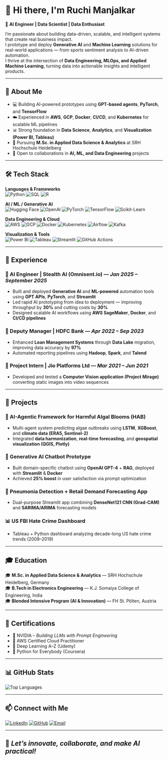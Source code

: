 # 👋 Hi there, I'm **Ruchi Manjalkar**

🎯 **AI Engineer | Data Scientist | Data Enthusiast**

I’m passionate about building data-driven, scalable, and intelligent systems that create real business impact.  
I prototype and deploy **Generative AI** and **Machine Learning** solutions for real-world applications — from sports sentiment analysis to AI-driven automation.  
I thrive at the intersection of **Data Engineering, MLOps, and Applied Machine Learning**, turning data into actionable insights and intelligent products.

---

## 🧠 About Me
- 💻 Building AI-powered prototypes using **GPT-based agents**, **PyTorch**, and **TensorFlow**
- ☁️ Experienced in **AWS**, **GCP**, **Docker**, **CI/CD**, and **Kubernetes** for scalable ML pipelines
- 📊 Strong foundation in **Data Science**, **Analytics**, and **Visualization (Power BI, Tableau)**
- 🌱 Pursuing **M.Sc. in Applied Data Science & Analytics** at SRH Hochschule Heidelberg
- 🤝 Open to collaborations in **AI, ML, and Data Engineering** projects

---

## 🛠 Tech Stack

**Languages & Frameworks**  
![Python](https://img.shields.io/badge/Python-3776AB?style=flat&logo=python&logoColor=white)
![SQL](https://img.shields.io/badge/SQL-4479A1?style=flat&logo=postgresql&logoColor=white)
![R](https://img.shields.io/badge/R-276DC3?style=flat&logo=r&logoColor=white)

**AI / ML / Generative AI**  
![Hugging Face](https://img.shields.io/badge/HuggingFace-FEDC00?style=flat&logo=huggingface&logoColor=black)
![OpenAI](https://img.shields.io/badge/OpenAI-412991?style=flat&logo=openai&logoColor=white)
![PyTorch](https://img.shields.io/badge/PyTorch-EE4C2C?style=flat&logo=pytorch&logoColor=white)
![TensorFlow](https://img.shields.io/badge/TensorFlow-FF6F00?style=flat&logo=tensorflow&logoColor=white)
![Scikit-Learn](https://img.shields.io/badge/Scikit--Learn-F7931E?style=flat&logo=scikitlearn&logoColor=white)

**Data Engineering & Cloud**  
![AWS](https://img.shields.io/badge/AWS-232F3E?style=flat&logo=amazonaws&logoColor=white)
![GCP](https://img.shields.io/badge/Google%20Cloud-4285F4?style=flat&logo=googlecloud&logoColor=white)
![Docker](https://img.shields.io/badge/Docker-2496ED?style=flat&logo=docker&logoColor=white)
![Kubernetes](https://img.shields.io/badge/Kubernetes-326CE5?style=flat&logo=kubernetes&logoColor=white)
![Airflow](https://img.shields.io/badge/Apache%20Airflow-017CEE?style=flat&logo=apacheairflow&logoColor=white)
![Kafka](https://img.shields.io/badge/Apache%20Kafka-231F20?style=flat&logo=apachekafka&logoColor=white)

**Visualization & Tools**  
![Power BI](https://img.shields.io/badge/Power%20BI-F2C811?style=flat&logo=powerbi&logoColor=black)
![Tableau](https://img.shields.io/badge/Tableau-E97627?style=flat&logo=tableau&logoColor=white)
![Streamlit](https://img.shields.io/badge/Streamlit-FF4B4B?style=flat&logo=streamlit&logoColor=white)
![GitHub Actions](https://img.shields.io/badge/GitHub%20Actions-2088FF?style=flat&logo=githubactions&logoColor=white)

---

## 💼 Experience

### 🧠 AI Engineer | Stealth AI (Omnisent.io) — *Jan 2025 – September 2025*
- Built and deployed **Generative AI** and **ML-powered** automation tools using **GPT APIs**, **PyTorch**, and **Streamlit**  
- Led rapid AI prototyping from idea to deployment — improving throughput by **30%** and cutting costs by **30%**  
- Designed scalable AI workflows using **AWS SageMaker**, **Docker**, and **CI/CD pipelines**

### 🏦 Deputy Manager | HDFC Bank — *Apr 2022 – Sep 2023*
- Enhanced **Loan Management Systems** through **Data Lake** migration, improving data accuracy by **97%**  
- Automated reporting pipelines using **Hadoop**, **Spark**, and **Talend**

### 🧩 Project Intern | Jio Platforms Ltd — *Mar 2021 – Jun 2021*
- Developed and tested a **Computer Vision application (Project Mirage)** converting static images into video sequences

---

## 🧪 Projects

### 🌊 AI-Agentic Framework for Harmful Algal Blooms (HAB)
- Multi-agent system predicting algae outbreaks using **LSTM**, **XGBoost**, and **climate data (ERA5, Sentinel-2)**
- Integrated **data harmonization**, **real-time forecasting**, and **geospatial visualization (QGIS, Plotly)**

### 💬 Generative AI Chatbot Prototype
- Built domain-specific chatbot using **OpenAI GPT-4** + **RAG**, deployed with **Streamlit** & **Docker**
- Achieved **25% boost** in user satisfaction via prompt optimization

### 🩻 Pneumonia Detection + Retail Demand Forecasting App
- Dual-purpose Streamlit app combining **DenseNet121 CNN (Grad-CAM)** and **SARIMA/ARIMA** forecasting models

### 📊 US FBI Hate Crime Dashboard
- Tableau + Python dashboard analyzing decade-long US hate crime trends (2009–2019)

---

## 🎓 Education

🎓 **M.Sc. in Applied Data Science & Analytics** — SRH Hochschule Heidelberg, Germany  
🎓 **B.Tech in Electronics Engineering** — K.J. Somaiya College of Engineering, India  
🎓 **Blended Intensive Program (AI & Innovation)** — FH St. Pölten, Austria  

---

## 🧾 Certifications
- 🧩 NVIDIA – *Building LLMs with Prompt Engineering*  
- 🧠 AWS Certified Cloud Practitioner  
- 🧮 Deep Learning A–Z (Udemy)  
- 🐍 Python for Everybody (Coursera)  

---

## 📊 GitHub Stats

![Top Languages](https://github-readme-stats.vercel.app/api/top-langs/?username=Ruch260920&layout=compact&theme=radical)

---

## 📫 Connect with Me
[![LinkedIn](https://img.shields.io/badge/-LinkedIn-blue?logo=linkedin&style=flat)](https://www.linkedin.com/in/ruchi-manjalkar-360a97191)
[![GitHub](https://img.shields.io/badge/-GitHub-black?logo=github&style=flat)](https://github.com/Ruch260920)
[![Email](https://img.shields.io/badge/-Email-informational?logo=gmail&style=flat)](mailto:ruchimanjalkar23@gmail.com)

---

## 🚀 *Let’s innovate, collaborate, and make AI practical!*
